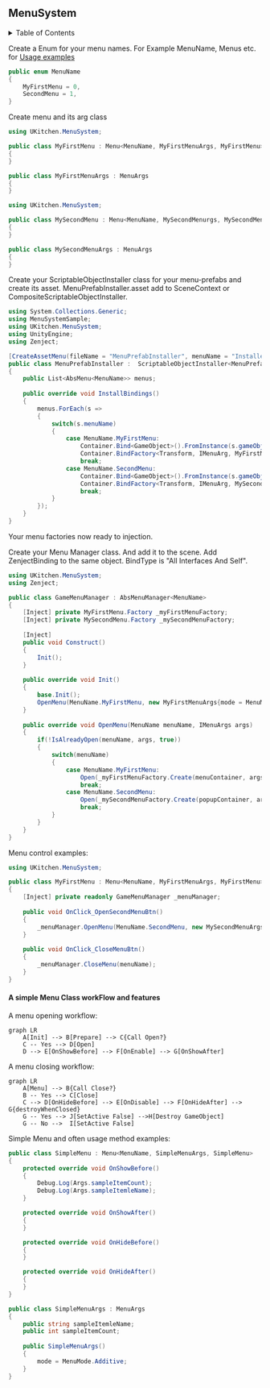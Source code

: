 ## MenuSystem

<details title="Table of Contents">
<summary>Table of Contents</summary>

- [A simple Menu Class workflow and features](#a-simple-menu-class-workflow-and-features)
</details>

Create a Enum for your menu names. For Example MenuName, Menus etc.
for [Usage examples][1]

[1]: ../Examples/MenuExample

```c#
public enum MenuName
{
    MyFirstMenu = 0,
    SecondMenu = 1,
}
```
Create menu and its arg class
```c#
using UKitchen.MenuSystem;

public class MyFirstMenu : Menu<MenuName, MyFirstMenuArgs, MyFirstMenu>
{
}

public class MyFirstMenuArgs : MenuArgs
{
}
```
```c#
using UKitchen.MenuSystem;

public class MySecondMenu : Menu<MenuName, MySecondMenurgs, MySecondMenu>
{
}

public class MySecondMenuArgs : MenuArgs
{
}
```
Create your ScriptableObjectInstaller class for your menu-prefabs and create its asset. MenuPrefabInstaller.asset add to SceneContext or CompositeScriptableObjectInstaller.
```c#
using System.Collections.Generic;
using MenuSystemSample;
using UKitchen.MenuSystem;
using UnityEngine;
using Zenject;

[CreateAssetMenu(fileName = "MenuPrefabInstaller", menuName = "Installers/MenuPrefabInstaller")]
public class MenuPrefabInstaller :  ScriptableObjectInstaller<MenuPrefabInstaller>
{
    public List<AbsMenu<MenuName>> menus;
    
    public override void InstallBindings()
    {
        menus.ForEach(s => 
        {
            switch(s.menuName)
            {
                case MenuName.MyFirstMenu:
                    Container.Bind<GameObject>().FromInstance(s.gameObject).WhenInjectedInto<MyFirstMenu.Factory>();
                    Container.BindFactory<Transform, IMenuArg, MyFirstMenu, MyFirstMenu.Factory>().FromFactory<MyFirstMenu.Factory>();     
                    break;
                case MenuName.SecondMenu:
                    Container.Bind<GameObject>().FromInstance(s.gameObject).WhenInjectedInto<MySecondMenu.Factory>();
                    Container.BindFactory<Transform, IMenuArg, MySecondMenu, MySecondMenu.Factory>().FromFactory<MySecondMenu.Factory>();     
                    break;
            }
        });
    }
}
```
Your menu factories now ready to injection.

Create your Menu Manager class. And add it to the scene. Add ZenjectBinding to the same object. BindType is "All Interfaces And Self".
```c#
using UKitchen.MenuSystem;
using Zenject;

public class GameMenuManager : AbsMenuManager<MenuName>
{
    [Inject] private MyFirstMenu.Factory _myFirstMenuFactory;
    [Inject] private MySecondMenu.Factory _mySecondMenuFactory;
    
    [Inject]
    public void Construct()
    {
        Init();
    }
    
    public override void Init()
    {
        base.Init();
        OpenMenu(MenuName.MyFirstMenu, new MyFirstMenuArgs{mode = MenuMode.Single});
    }
    
    public override void OpenMenu(MenuName menuName, IMenuArgs args)
    {
        if(!IsAlreadyOpen(menuName, args, true))
        {
            switch(menuName)
            {
                case MenuName.MyFirstMenu:
                    Open(_myFirstMenuFactory.Create(menuContainer, args), args);
                    break;
                case MenuName.SecondMenu:
                    Open(_mySecondMenuFactory.Create(popupContainer, args), args);
                    break;
            }
        }
    }
}
```
Menu control examples:
```c#
using UKitchen.MenuSystem;

public class MyFirstMenu : Menu<MenuName, MyFirstMenuArgs, MyFirstMenu>
{
    [Inject] private readonly GameMenuManager _menuManager;
    
    public void OnClick_OpenSecondMenuBtn()
    {
        _menuManager.OpenMenu(MenuName.SecondMenu, new MySecondMenuArgs{mode = MenuMode.Additive});
    }
    
    public void OnClick_CloseMenuBtn()
    {
        _menuManager.CloseMenu(menuName);
    }
}
```

#### A simple Menu Class workFlow and features

A menu opening workflow:
```mermaid
graph LR
    A[Init] --> B[Prepare] --> C{Call Open?}
    C -- Yes --> D[Open]
    D --> E[OnShowBefore] --> F[OnEnable] --> G[OnShowAfter]
```

A menu closing workflow:
```mermaid
graph LR
    A[Menu] --> B{Call Close?}
    B -- Yes --> C[Close]
    C --> D[OnHideBefore] --> E[OnDisable] --> F[OnHideAfter] --> G{destroyWhenClosed}
    G -- Yes --> J[SetActive False] -->H[Destroy GameObject]
    G -- No -->  I[SetActive False]
```
Simple Menu and often usage method examples:
```c#
public class SimpleMenu : Menu<MenuName, SimpleMenuArgs, SimpleMenu>
{
    protected override void OnShowBefore()
    {
        Debug.Log(Args.sampleItemCount);
        Debug.Log(Args.sampleItemleName);
    }

    protected override void OnShowAfter()
    {
    }

    protected override void OnHideBefore()
    {
    }

    protected override void OnHideAfter()
    {
    }
}

public class SimpleMenuArgs : MenuArgs
{
    public string sampleItemleName;
    public int sampleItemCount;
    
    public SimpleMenuArgs()
    {
        mode = MenuMode.Additive;
    }
}
```